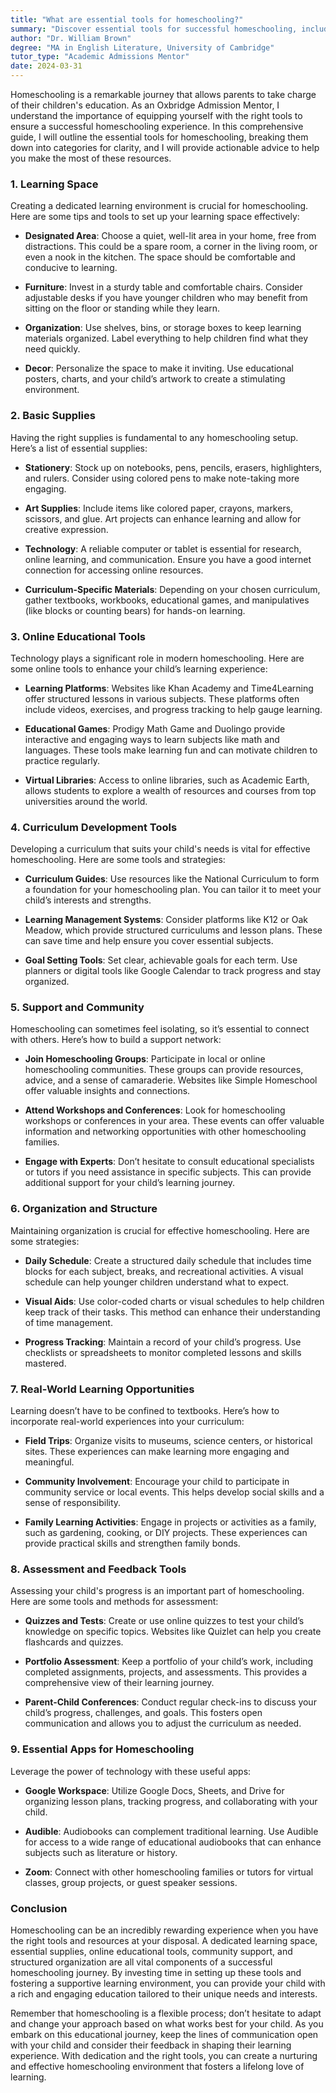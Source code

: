 ```yaml
---
title: "What are essential tools for homeschooling?"
summary: "Discover essential tools for successful homeschooling, including tips for creating an effective learning space and resources to enhance education at home."
author: "Dr. William Brown"
degree: "MA in English Literature, University of Cambridge"
tutor_type: "Academic Admissions Mentor"
date: 2024-03-31
---
```


Homeschooling is a remarkable journey that allows parents to take charge of their children's education. As an Oxbridge Admission Mentor, I understand the importance of equipping yourself with the right tools to ensure a successful homeschooling experience. In this comprehensive guide, I will outline the essential tools for homeschooling, breaking them down into categories for clarity, and I will provide actionable advice to help you make the most of these resources.

### 1. Learning Space

Creating a dedicated learning environment is crucial for homeschooling. Here are some tips and tools to set up your learning space effectively:

- **Designated Area**: Choose a quiet, well-lit area in your home, free from distractions. This could be a spare room, a corner in the living room, or even a nook in the kitchen. The space should be comfortable and conducive to learning.
  
- **Furniture**: Invest in a sturdy table and comfortable chairs. Consider adjustable desks if you have younger children who may benefit from sitting on the floor or standing while they learn.

- **Organization**: Use shelves, bins, or storage boxes to keep learning materials organized. Label everything to help children find what they need quickly.

- **Decor**: Personalize the space to make it inviting. Use educational posters, charts, and your child’s artwork to create a stimulating environment.

### 2. Basic Supplies

Having the right supplies is fundamental to any homeschooling setup. Here’s a list of essential supplies:

- **Stationery**: Stock up on notebooks, pens, pencils, erasers, highlighters, and rulers. Consider using colored pens to make note-taking more engaging.

- **Art Supplies**: Include items like colored paper, crayons, markers, scissors, and glue. Art projects can enhance learning and allow for creative expression.

- **Technology**: A reliable computer or tablet is essential for research, online learning, and communication. Ensure you have a good internet connection for accessing online resources.

- **Curriculum-Specific Materials**: Depending on your chosen curriculum, gather textbooks, workbooks, educational games, and manipulatives (like blocks or counting bears) for hands-on learning.

### 3. Online Educational Tools

Technology plays a significant role in modern homeschooling. Here are some online tools to enhance your child’s learning experience:

- **Learning Platforms**: Websites like Khan Academy and Time4Learning offer structured lessons in various subjects. These platforms often include videos, exercises, and progress tracking to help gauge learning.

- **Educational Games**: Prodigy Math Game and Duolingo provide interactive and engaging ways to learn subjects like math and languages. These tools make learning fun and can motivate children to practice regularly.

- **Virtual Libraries**: Access to online libraries, such as Academic Earth, allows students to explore a wealth of resources and courses from top universities around the world.

### 4. Curriculum Development Tools

Developing a curriculum that suits your child's needs is vital for effective homeschooling. Here are some tools and strategies:

- **Curriculum Guides**: Use resources like the National Curriculum to form a foundation for your homeschooling plan. You can tailor it to meet your child’s interests and strengths.

- **Learning Management Systems**: Consider platforms like K12 or Oak Meadow, which provide structured curriculums and lesson plans. These can save time and help ensure you cover essential subjects.

- **Goal Setting Tools**: Set clear, achievable goals for each term. Use planners or digital tools like Google Calendar to track progress and stay organized.

### 5. Support and Community

Homeschooling can sometimes feel isolating, so it’s essential to connect with others. Here’s how to build a support network:

- **Join Homeschooling Groups**: Participate in local or online homeschooling communities. These groups can provide resources, advice, and a sense of camaraderie. Websites like Simple Homeschool offer valuable insights and connections.

- **Attend Workshops and Conferences**: Look for homeschooling workshops or conferences in your area. These events can offer valuable information and networking opportunities with other homeschooling families.

- **Engage with Experts**: Don’t hesitate to consult educational specialists or tutors if you need assistance in specific subjects. This can provide additional support for your child’s learning journey.

### 6. Organization and Structure

Maintaining organization is crucial for effective homeschooling. Here are some strategies:

- **Daily Schedule**: Create a structured daily schedule that includes time blocks for each subject, breaks, and recreational activities. A visual schedule can help younger children understand what to expect.

- **Visual Aids**: Use color-coded charts or visual schedules to help children keep track of their tasks. This method can enhance their understanding of time management.

- **Progress Tracking**: Maintain a record of your child’s progress. Use checklists or spreadsheets to monitor completed lessons and skills mastered.

### 7. Real-World Learning Opportunities

Learning doesn’t have to be confined to textbooks. Here’s how to incorporate real-world experiences into your curriculum:

- **Field Trips**: Organize visits to museums, science centers, or historical sites. These experiences can make learning more engaging and meaningful.

- **Community Involvement**: Encourage your child to participate in community service or local events. This helps develop social skills and a sense of responsibility.

- **Family Learning Activities**: Engage in projects or activities as a family, such as gardening, cooking, or DIY projects. These experiences can provide practical skills and strengthen family bonds.

### 8. Assessment and Feedback Tools

Assessing your child's progress is an important part of homeschooling. Here are some tools and methods for assessment:

- **Quizzes and Tests**: Create or use online quizzes to test your child’s knowledge on specific topics. Websites like Quizlet can help you create flashcards and quizzes.

- **Portfolio Assessment**: Keep a portfolio of your child’s work, including completed assignments, projects, and assessments. This provides a comprehensive view of their learning journey.

- **Parent-Child Conferences**: Conduct regular check-ins to discuss your child’s progress, challenges, and goals. This fosters open communication and allows you to adjust the curriculum as needed.

### 9. Essential Apps for Homeschooling

Leverage the power of technology with these useful apps:

- **Google Workspace**: Utilize Google Docs, Sheets, and Drive for organizing lesson plans, tracking progress, and collaborating with your child.

- **Audible**: Audiobooks can complement traditional learning. Use Audible for access to a wide range of educational audiobooks that can enhance subjects such as literature or history.

- **Zoom**: Connect with other homeschooling families or tutors for virtual classes, group projects, or guest speaker sessions.

### Conclusion

Homeschooling can be an incredibly rewarding experience when you have the right tools and resources at your disposal. A dedicated learning space, essential supplies, online educational tools, community support, and structured organization are all vital components of a successful homeschooling journey. By investing time in setting up these tools and fostering a supportive learning environment, you can provide your child with a rich and engaging education tailored to their unique needs and interests.

Remember that homeschooling is a flexible process; don’t hesitate to adapt and change your approach based on what works best for your child. As you embark on this educational journey, keep the lines of communication open with your child and consider their feedback in shaping their learning experience. With dedication and the right tools, you can create a nurturing and effective homeschooling environment that fosters a lifelong love of learning.
    
